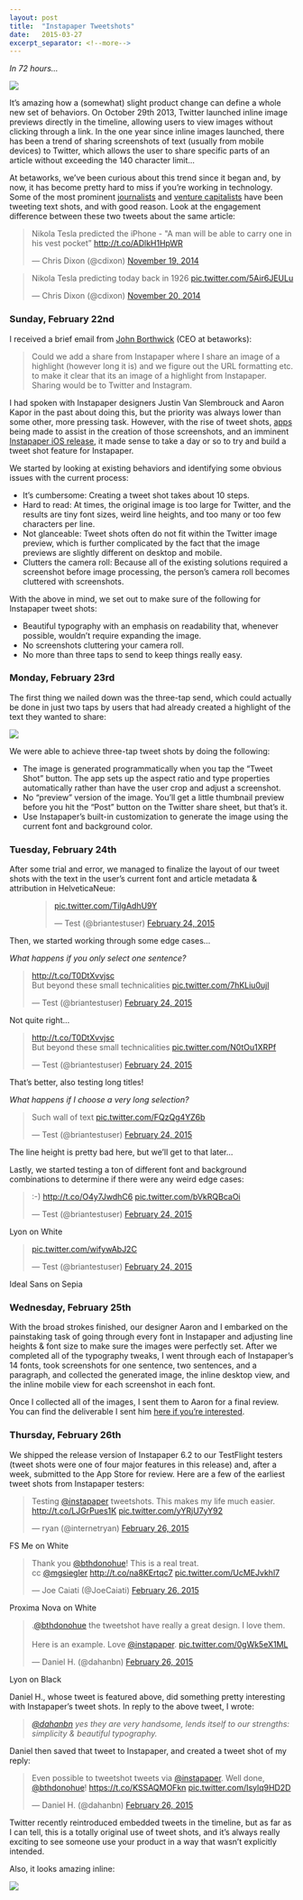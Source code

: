 ```yaml
---
layout: post
title:  "Instapaper Tweetshots"
date:   2015-03-27
excerpt_separator: <!--more-->
---
```


_In 72 hours…_

![](/img/posts/1*-2jI1O1zfICbk6TjP5kHbg.png)

It’s amazing how a (somewhat) slight product change can define a whole new set of behaviors. On October 29th 2013, Twitter launched inline image previews directly in the timeline, allowing users to view images without clicking through a link. In the one year since inline images launched, there has been a trend of sharing screenshots of text (usually from mobile devices) to Twitter, which allows the user to share specific parts of an article without exceeding the 140 character limit...

<!--more-->

At betaworks, we’ve been curious about this trend since it began and, by now, it has become pretty hard to miss if you’re working in technology. Some of the most prominent [journalists](https://twitter.com/fmanjoo/status/535050216689659906) and [venture capitalists](https://twitter.com/cdixon/status/535245781000011776) have been tweeting text shots, and with good reason. Look at the engagement difference between these two tweets about the same article:

<blockquote class="twitter-tweet" data-lang="en"><p lang="en" dir="ltr">Nikola Tesla predicted the iPhone - &quot;A man will be able to carry one in his vest pocket” <a href="http://t.co/ADlkH1HpWR">http://t.co/ADlkH1HpWR</a></p>&mdash; Chris Dixon (@cdixon) <a href="https://twitter.com/cdixon/status/535199015282155520?ref_src=twsrc%5Etfw">November 19, 2014</a></blockquote>

<blockquote class="twitter-tweet" data-lang="en"><p lang="en" dir="ltr">Nikola Tesla predicting today back in 1926 <a href="http://t.co/5Air6JEULu">pic.twitter.com/5Air6JEULu</a></p>&mdash; Chris Dixon (@cdixon) <a href="https://twitter.com/cdixon/status/535245781000011776?ref_src=twsrc%5Etfw">November 20, 2014</a></blockquote>

### Sunday, February 22nd

I received a brief email from [John Borthwick](http://twitter.com/borthwick) (CEO at betaworks):

> Could we add a share from Instapaper where I share an image of a highlight (however long it is) and we figure out the URL formatting etc. to make it clear that its an image of a highlight from Instapaper. Sharing would be to Twitter and Instagram.

I had spoken with Instapaper designers Justin Van Slembrouck and Aaron Kapor in the past about doing this, but the priority was always lower than some other, more pressing task. However, with the rise of tweet shots, [apps](http://oneshot.link/) being made to assist in the creation of those screenshots, and an imminent [Instapaper iOS release](http://blog.instapaper.com/post/114681736471), it made sense to take a day or so to try and build a tweet shot feature for Instapaper.

We started by looking at existing behaviors and identifying some obvious issues with the current process:

*   It’s cumbersome: Creating a tweet shot takes about 10 steps.
*   Hard to read: At times, the original image is too large for Twitter, and the results are tiny font sizes, weird line heights, and too many or too few characters per line.
*   Not glanceable: Tweet shots often do not fit within the Twitter image preview, which is further complicated by the fact that the image previews are slightly different on desktop and mobile.
*   Clutters the camera roll: Because all of the existing solutions required a screenshot before image processing, the person’s camera roll becomes cluttered with screenshots.

With the above in mind, we set out to make sure of the following for Instapaper tweet shots:

*   Beautiful typography with an emphasis on readability that, whenever possible, wouldn’t require expanding the image.
*   No screenshots cluttering your camera roll.
*   No more than three taps to send to keep things really easy.

### Monday, February 23rd

The first thing we nailed down was the three-tap send, which could actually be done in just two taps by users that had already created a highlight of the text they wanted to share:

![](/img/posts/1*-2jI1O1zfICbk6TjP5kHbg.png)

We were able to achieve three-tap tweet shots by doing the following:

*   The image is generated programmatically when you tap the “Tweet Shot” button. The app sets up the aspect ratio and type properties automatically rather than have the user crop and adjust a screenshot.
*   No “preview” version of the image. You’ll get a little thumbnail preview before you hit the “Post” button on the Twitter share sheet, but that’s it.
*   Use Instapaper’s built-in customization to generate the image using the current font and background color.

### Tuesday, February 24th

After some trial and error, we managed to finalize the layout of our tweet shots with the text in the user’s current font and article metadata & attribution in HelveticaNeue:

<figure name="1235" id="1235" class="graf graf--figure graf--iframe graf-after--p">

<blockquote class="twitter-tweet" data-lang="en"><p lang="und" dir="ltr"><a href="http://t.co/TilgAdhU9Y">pic.twitter.com/TilgAdhU9Y</a></p>&mdash; Test (@briantestuser) <a href="https://twitter.com/briantestuser/status/570286183676284928?ref_src=twsrc%5Etfw">February 24, 2015</a></blockquote>

</figure>

Then, we started working through some edge cases…

_What happens if you only select one sentence?_

<blockquote class="twitter-tweet" data-lang="en"><p lang="en" dir="ltr"><a href="http://t.co/T0DtXvvjsc">http://t.co/T0DtXvvjsc</a><br>But beyond these small technicalities <a href="http://t.co/7hKLiu0ujl">pic.twitter.com/7hKLiu0ujl</a></p>&mdash; Test (@briantestuser) <a href="https://twitter.com/briantestuser/status/570306016719581184?ref_src=twsrc%5Etfw">February 24, 2015</a></blockquote>

<figcaption class="imageCaption">Not quite right…</figcaption>

<blockquote class="twitter-tweet" data-lang="en"><p lang="en" dir="ltr"><a href="http://t.co/T0DtXvvjsc">http://t.co/T0DtXvvjsc</a><br>But beyond these small technicalities <a href="http://t.co/N0tOu1XRPf">pic.twitter.com/N0tOu1XRPf</a></p>&mdash; Test (@briantestuser) <a href="https://twitter.com/briantestuser/status/570308996957118466?ref_src=twsrc%5Etfw">February 24, 2015</a></blockquote>
<script async src="https://platform.twitter.com/widgets.js" charset="utf-8"></script>

<figcaption class="imageCaption">That’s better, also testing long titles!</figcaption>

_What happens if I choose a very long selection?_

<blockquote class="twitter-tweet" data-lang="en"><p lang="en" dir="ltr">Such wall of text <a href="http://t.co/FQzQg4YZ6b">pic.twitter.com/FQzQg4YZ6b</a></p>&mdash; Test (@briantestuser) <a href="https://twitter.com/briantestuser/status/570352136850055168?ref_src=twsrc%5Etfw">February 24, 2015</a></blockquote>

<figcaption class="imageCaption">The line height is pretty bad here, but we’ll get to that later…</figcaption>

Lastly, we started testing a ton of different font and background combinations to determine if there were any weird edge cases:

<blockquote class="twitter-tweet" data-lang="en"><p lang="und" dir="ltr">:-) <a href="http://t.co/O4y7JwdhC6">http://t.co/O4y7JwdhC6</a> <a href="http://t.co/bVkRQBcaOi">pic.twitter.com/bVkRQBcaOi</a></p>&mdash; Test (@briantestuser) <a href="https://twitter.com/briantestuser/status/570369948884692992?ref_src=twsrc%5Etfw">February 24, 2015</a></blockquote>
<script async src="https://platform.twitter.com/widgets.js" charset="utf-8"></script>

<figcaption class="imageCaption">Lyon on White</figcaption>

<blockquote class="twitter-tweet" data-lang="en"><p lang="und" dir="ltr"><a href="http://t.co/wifywAbJ2C">pic.twitter.com/wifywAbJ2C</a></p>&mdash; Test (@briantestuser) <a href="https://twitter.com/briantestuser/status/570315518743351296?ref_src=twsrc%5Etfw">February 24, 2015</a></blockquote>

<figcaption class="imageCaption">Ideal Sans on Sepia</figcaption>

### Wednesday, February 25th

With the broad strokes finished, our designer Aaron and I embarked on the painstaking task of going through every font in Instapaper and adjusting line heights & font size to make sure the images were perfectly set. After we completed all of the typography tweaks, I went through each of Instapaper’s 14 fonts, took screenshots for one sentence, two sentences, and a paragraph, and collected the generated image, the inline desktop view, and the inline mobile view for each screenshot in each font.

Once I collected all of the images, I sent them to Aaron for a final review. You can find the deliverable I sent him [here if you’re interested](https://www.dropbox.com/s/vfu2fage1dzdkpm/TweetShots%20%2B%20Mobile.zip?dl=0).

### Thursday, February 26th

We shipped the release version of Instapaper 6.2 to our TestFlight testers (tweet shots were one of four major features in this release) and, after a week, submitted to the App Store for review. Here are a few of the earliest tweet shots from Instapaper testers:

<blockquote class="twitter-tweet" data-lang="en"><p lang="en" dir="ltr">Testing <a href="https://twitter.com/instapaper?ref_src=twsrc%5Etfw">@instapaper</a> tweetshots. This makes my life much easier.  <a href="http://t.co/LJGrPues1K">http://t.co/LJGrPues1K</a> <a href="http://t.co/yYRjU7yY92">pic.twitter.com/yYRjU7yY92</a></p>&mdash; ryan (@internetryan) <a href="https://twitter.com/internetryan/status/571003787986522112?ref_src=twsrc%5Etfw">February 26, 2015</a></blockquote>

<figcaption class="imageCaption">FS Me on White</figcaption>

<blockquote class="twitter-tweet" data-lang="en"><p lang="en" dir="ltr">Thank you <a href="https://twitter.com/bthdonohue?ref_src=twsrc%5Etfw">@bthdonohue</a>! This is a real treat.<br>cc <a href="https://twitter.com/mgsiegler?ref_src=twsrc%5Etfw">@mgsiegler</a>  <a href="http://t.co/na8KErtqc7">http://t.co/na8KErtqc7</a> <a href="http://t.co/UcMEJvkhl7">pic.twitter.com/UcMEJvkhl7</a></p>&mdash; Joe Caiati (@JoeCaiati) <a href="https://twitter.com/JoeCaiati/status/571003777370750976?ref_src=twsrc%5Etfw">February 26, 2015</a></blockquote>

<figcaption class="imageCaption">Proxima Nova on White</figcaption>

<blockquote class="twitter-tweet" data-lang="en"><p lang="en" dir="ltr">.<a href="https://twitter.com/bthdonohue?ref_src=twsrc%5Etfw">@bthdonohue</a> the tweetshot have really a great design. I love them.<br><br>Here is an example. Love <a href="https://twitter.com/instapaper?ref_src=twsrc%5Etfw">@instapaper</a>. <a href="http://t.co/0gWk5eX1ML">pic.twitter.com/0gWk5eX1ML</a></p>&mdash; Daniel H. (@dahanbn) <a href="https://twitter.com/dahanbn/status/571029207377162241?ref_src=twsrc%5Etfw">February 26, 2015</a></blockquote>

<figcaption class="imageCaption">Lyon on Black</figcaption>

Daniel H., whose tweet is featured above, did something pretty interesting with Instapaper’s tweet shots. In reply to the above tweet, I wrote:

> [_@dahanbn_](https://twitter.com/dahanbn) _yes they are very handsome, lends itself to our strengths: simplicity & beautiful typography._

Daniel then saved that tweet to Instapaper, and created a tweet shot of my reply:

<blockquote class="twitter-tweet" data-lang="en"><p lang="en" dir="ltr">Even possible to tweetshot tweets via <a href="https://twitter.com/instapaper?ref_src=twsrc%5Etfw">@instapaper</a>. Well done, <a href="https://twitter.com/bthdonohue?ref_src=twsrc%5Etfw">@bthdonohue</a>!  <a href="https://t.co/KSSAQMOFkn">https://t.co/KSSAQMOFkn</a> <a href="http://t.co/Isylq9HD2D">pic.twitter.com/Isylq9HD2D</a></p>&mdash; Daniel H. (@dahanbn) <a href="https://twitter.com/dahanbn/status/571031104079208449?ref_src=twsrc%5Etfw">February 26, 2015</a></blockquote>

Twitter recently reintroduced embedded tweets in the timeline, but as far as I can tell, this is a totally original use of tweet shots, and it’s always really exciting to see someone use your product in a way that wasn’t explicitly intended.

Also, it looks amazing inline:

![](/img/posts/1*CG7FWCSV6xTdENdMjkYMtA.png)

